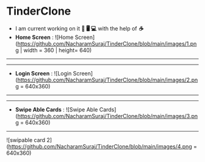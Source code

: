 # TinderClone
- I am current working on it **📱 🖥️ 💻** with the help of ***☕***
- **Home Screen** : ![Home Screen](https://github.com/NacharamSuraj/TinderClone/blob/main/images/1.png | width = 360 | height= 640)
---
---
- **Login Screen** : ![Login Screen](https://github.com/NacharamSuraj/TinderClone/blob/main/images/2.png = 640x360)
---
---
- **Swipe Able Cards** : ![Swipe Able Cards](https://github.com/NacharamSuraj/TinderClone/blob/main/images/3.png = 640x360)
---
 ![swipable card 2](https://github.com/NacharamSuraj/TinderClone/blob/main/images/4.png = 640x360)
